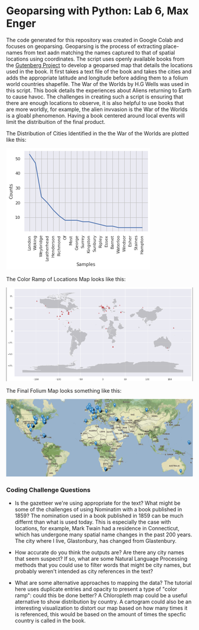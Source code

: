 # Geoparsing with Python: Lab 6, Max Enger

The code generated for this repository was created in Google Colab and focuses on geoparsing. Geoparsing is the process of extracting place-names from text aadn matching the names captured to that of spatial locations using coordinates. The script uses openly available books from the [Gutenberg Project](https://www.gutenberg.org/about/) to develop a geoparsed map that details the locations used in the book. It first takes a text file of the book and takes the cities and adds the appropriate latitude and longitude before adding them to a folium world countries shapefile. The War of the Worlds by H.G Wells was used in this script. This book details the experiences about Aliens returning to Earth to cause havoc. The challenges in creating such a script is ensuring that there are enough locations to observe, it is also helpful to use books that are more worldly, for example, the alien invvasion is the War of the Worlds is a gloabl phenomenon. Having a book centered around local events will limit the distribuition of the final product. 

The Distribution of Cities Identified in the the War of the Worlds are plotted like this:

![Screenshot of new dataframe](images/wotw_plot.png)

The Color Ramp of Locations Map looks like this:

![Screenshot of new dataframe](images/wotw_map2.PNG)

The Final Folium Map looks something like this:

![Screenshot of new dataframe](images/wotw_map.PNG)

### Coding Challenge Questions
- Is the gazetteer we're using appropriate for the text? What might be some of the challenges of using Nominatim with a book published in 1859?
The nomination used in a book published in 1859 can be much differnt than what is used today. This is especially the case with locations, for example, Mark Twain had a residence in Connecticut, which has undergone many spatial name changes in the past 200 years. The city where I live, Glastonbury, has changed from Glastenbury.  

- How accurate do you think the outputs are? Are there any city names that seem suspect? If so, what are some Natural Language Processing methods that you could use to filter words that might be city names, but probably weren't intended as city references in the text?



- What are some alternative approaches to mapping the data? The tutorial here uses duplicate entries and opacity to present a type of "color ramp": could this be done better?
A Chloropleth map could be a useful aternative to show distribution by country. A cartogram could also be an interesting visualization to distort our map based on how many times it is referenced, this would be based on the amount of times the specfic country is called in the book. 
